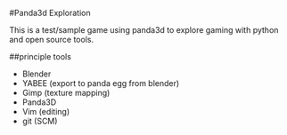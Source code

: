 #Panda3d Exploration

This is a test/sample game using panda3d to explore gaming with python and open source tools.

##principle tools
* Blender
* YABEE (export to panda egg from blender)
* Gimp (texture mapping)
* Panda3D
* Vim (editing)
* git (SCM)
